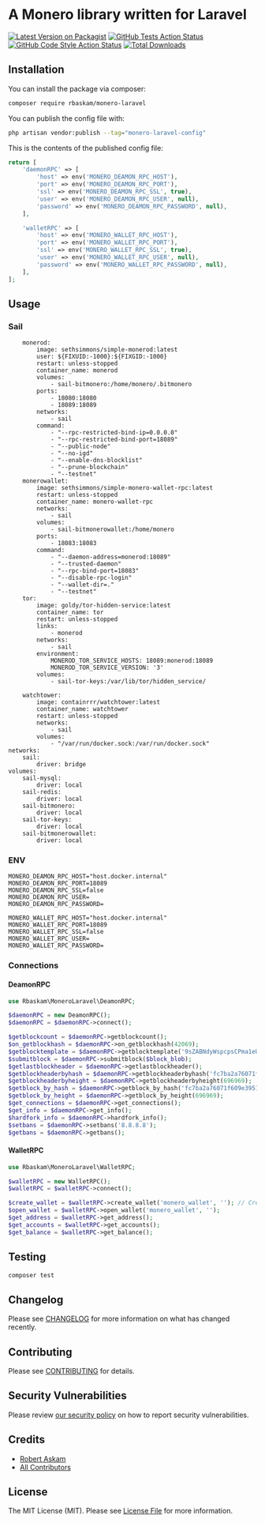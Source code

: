 # A Monero library written for Laravel

[![Latest Version on Packagist](https://img.shields.io/packagist/v/rbaskam/monero-laravel.svg?style=flat-square)](https://packagist.org/packages/rbaskam/monero-laravel)
[![GitHub Tests Action Status](https://img.shields.io/github/actions/workflow/status/rbaskam/monero-laravel/run-tests.yml?branch=main&label=tests&style=flat-square)](https://github.com/rbaskam/monero-laravel/actions?query=workflow%3Arun-tests+branch%3Amain)
[![GitHub Code Style Action Status](https://img.shields.io/github/actions/workflow/status/rbaskam/monero-laravel/fix-php-code-style-issues.yml?branch=main&label=code%20style&style=flat-square)](https://github.com/rbaskam/monero-laravel/actions?query=workflow%3A"Fix+PHP+code+style+issues"+branch%3Amain)
[![Total Downloads](https://img.shields.io/packagist/dt/rbaskam/monero-laravel.svg?style=flat-square)](https://packagist.org/packages/rbaskam/monero-laravel)

## Installation

You can install the package via composer:

```bash
composer require rbaskam/monero-laravel
```

You can publish the config file with:

```bash
php artisan vendor:publish --tag="monero-laravel-config"
```

This is the contents of the published config file:

```php
return [
    'daemonRPC' => [
        'host' => env('MONERO_DEAMON_RPC_HOST'),
        'port' => env('MONERO_DEAMON_RPC_PORT'),
        'ssl' => env('MONERO_DEAMON_RPC_SSL', true),
        'user' => env('MONERO_DEAMON_RPC_USER', null),
        'password' => env('MONERO_DEAMON_RPC_PASSWORD', null),
    ],

    'walletRPC' => [
        'host' => env('MONERO_WALLET_RPC_HOST'),
        'port' => env('MONERO_WALLET_RPC_PORT'),
        'ssl' => env('MONERO_WALLET_RPC_SSL', true),
        'user' => env('MONERO_WALLET_RPC_USER', null),
        'password' => env('MONERO_WALLET_RPC_PASSWORD', null),
    ],
];
```

## Usage

### Sail
```
    monerod:
        image: sethsimmons/simple-monerod:latest
        user: ${FIXUID:-1000}:${FIXGID:-1000}
        restart: unless-stopped
        container_name: monerod
        volumes:
            - sail-bitmonero:/home/monero/.bitmonero
        ports:
            - 18080:18080
            - 18089:18089
        networks:
            - sail
        command:
            - "--rpc-restricted-bind-ip=0.0.0.0"
            - "--rpc-restricted-bind-port=18089"
            - "--public-node"
            - "--no-igd"
            - "--enable-dns-blocklist"
            - "--prune-blockchain"
            - "--testnet"
    monerowallet:
        image: sethsimmons/simple-monero-wallet-rpc:latest
        restart: unless-stopped
        container_name: monero-wallet-rpc
        networks:
            - sail
        volumes:
            - sail-bitmonerowallet:/home/monero
        ports:
            - 18083:18083
        command:
            - "--daemon-address=monerod:18089"
            - "--trusted-daemon"
            - "--rpc-bind-port=18083"
            - "--disable-rpc-login"
            - "--wallet-dir=."
            - "--testnet"
    tor:
        image: goldy/tor-hidden-service:latest
        container_name: tor
        restart: unless-stopped
        links:
            - monerod
        networks:
            - sail
        environment:
            MONEROD_TOR_SERVICE_HOSTS: 18089:monerod:18089
            MONEROD_TOR_SERVICE_VERSION: '3'
        volumes:
            - sail-tor-keys:/var/lib/tor/hidden_service/

    watchtower:
        image: containrrr/watchtower:latest
        container_name: watchtower
        restart: unless-stopped
        networks:
            - sail
        volumes:
            - "/var/run/docker.sock:/var/run/docker.sock"
networks:
    sail:
        driver: bridge
volumes:
    sail-mysql:
        driver: local
    sail-redis:
        driver: local
    sail-bitmonero:
        driver: local
    sail-tor-keys:
        driver: local
    sail-bitmonerowallet:
        driver: local
```
### ENV
```
MONERO_DEAMON_RPC_HOST="host.docker.internal"
MONERO_DEAMON_RPC_PORT=18089
MONERO_DEAMON_RPC_SSL=false
MONERO_DEAMON_RPC_USER=
MONERO_DEAMON_RPC_PASSWORD=

MONERO_WALLET_RPC_HOST="host.docker.internal"
MONERO_WALLET_RPC_PORT=18089
MONERO_WALLET_RPC_SSL=false
MONERO_WALLET_RPC_USER=
MONERO_WALLET_RPC_PASSWORD=
```


### Connections

#### DeamonRPC

```php
use Rbaskam\MoneroLaravel\DeamonRPC;

$daemonRPC = new DeamonRPC();
$daemonRPC = $daemonRPC->connect();

$getblockcount = $daemonRPC->getblockcount();
$on_getblockhash = $daemonRPC->on_getblockhash(42069);
$getblocktemplate = $daemonRPC->getblocktemplate('9sZABNdyWspcpsCPma1eUD5yM3efTHfsiCx3qB8RDYH9UFST4aj34s5Ygz69zxh8vEBCCqgxEZxBAEC4pyGkN4JEPmUWrxn', 60);
$submitblock = $daemonRPC->submitblock($block_blob);
$getlastblockheader = $daemonRPC->getlastblockheader();
$getblockheaderbyhash = $daemonRPC->getblockheaderbyhash('fc7ba2a76071f609e39517dc0388a77f3e27cc2f98c8e933918121b729ee6f27');
$getblockheaderbyheight = $daemonRPC->getblockheaderbyheight(696969);
$getblock_by_hash = $daemonRPC->getblock_by_hash('fc7ba2a76071f609e39517dc0388a77f3e27cc2f98c8e933918121b729ee6f27');
$getblock_by_height = $daemonRPC->getblock_by_height(696969);
$get_connections = $daemonRPC->get_connections();
$get_info = $daemonRPC->get_info();
$hardfork_info = $daemonRPC->hardfork_info();
$setbans = $daemonRPC->setbans('8.8.8.8');
$getbans = $daemonRPC->getbans();

```

#### WalletRPC

```php
use Rbaskam\MoneroLaravel\WalletRPC;

$walletRPC = new WalletRPC();
$walletRPC = $walletRPC->connect(); 

$create_wallet = $walletRPC->create_wallet('monero_wallet', ''); // Creates a new wallet named monero_wallet with no passphrase.  Comment this line and edit the next line to use your own wallet
$open_wallet = $walletRPC->open_wallet('monero_wallet', '');
$get_address = $walletRPC->get_address();
$get_accounts = $walletRPC->get_accounts();
$get_balance = $walletRPC->get_balance();

```

## Testing

```bash
composer test
```

## Changelog

Please see [CHANGELOG](CHANGELOG.md) for more information on what has changed recently.

## Contributing

Please see [CONTRIBUTING](CONTRIBUTING.md) for details.

## Security Vulnerabilities

Please review [our security policy](../../security/policy) on how to report security vulnerabilities.

## Credits

- [Robert Askam](https://github.com/rbaskam)
- [All Contributors](../../contributors)

## License

The MIT License (MIT). Please see [License File](LICENSE.md) for more information.
